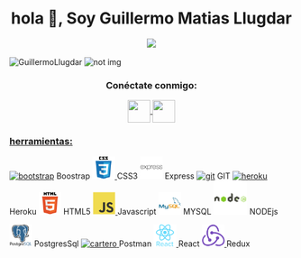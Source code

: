 <h1 align="center">hola 👋, Soy Guillermo Matias Llugdar</h1>
<p align="center" >
 <a>
    <img src="https://readme-typing-svg.herokuapp.com?font=Chakra+Petch&color=%EEEEEE&size=30&center=true&lines=Hola%2C+Mundo+%F0%9F%8C%8E;Full+Stack+Developer+;la+Ayuda+Que+Buscas+%F0%9F%91%8B+">
  </a>
 </p>

<p align="left"> <img src="https://komarev.com/ghpvc/?username=GuillermoLlugdar&label=Profile%20views&color=0e75b6&style=flat" alt="GuillermoLlugdar" /> <img src="https://i.pinimg.com/originals/6a/e6/de/6ae6debded140059005af325ff032117.gif" alt="not img" width="40" height="40"/>  </p>

<h3 align="center">Conéctate conmigo:</h3>
<p align="center">
<a href=»mailto:gmllugdar@gamil.com» target="blank"><img align= "center" src="https://raw.githubusercontent.com/rahuldkjain/github-profile-readme-generator/master/src/images/icons/Social/linked-in-alt.svg" alt="" width="40" height="40" </a> 
 <a href="https://linkedin.com/in/guillermollugdar-dev" target="blank"><img align= "center" src="https://cdn.icon-icons.com/icons2/2631/PNG/512/gmail_new_logo_icon_159149.jpg" alt="" width="40" height="40" </a> 
</p>

<h3 align="left">herramientas:</h3>
<div>
<p align="left"> <a href="https://getbootstrap.com" target="_blank" rel="noreferrer"> <img src="https://raw.githubusercontent.com/devicons/devicon /master/icons/bootstrap/bootstrap-plain-wordmark.svg" alt="bootstrap" width="40" height="40"/></a>
  Boostrap
  <a href="https://www.w3schools.com /css/" target="_blank" rel="noreferrer"> <img src="https://raw.githubusercontent.com/devicons/devicon/master/icons/css3/css3-original-wordmark.svg" alt= "css3" width="40" height="40"/> </a>
  CSS3
  <a href="https://expressjs.com" target="_blank" rel="noreferrer"> <img src="https://raw.githubusercontent.com/devicons/devicon/master/icons/express/express-original-wordmark.svg" alt="express" width="40" height="40"/></a>
  Express
  <a href="https://git-scm.com/" target="_blank" rel="noreferrer"> <img src="https://www.vectorlogo.zone/logos/git-scm/git-scm-icon.svg" alt="git" width="40" height="40"/></a>
  GIT
  <a href="https://heroku.com" target="_blank" rel= "noreferrer"> <img src="https://www.vectorlogo.zone/logos/heroku/heroku-icon.svg" alt="heroku" width="40" height="40"/> </a>
  Heroku
  <a href="https://www.w3.org/html/" target="_blank" rel="noreferrer"> <img src="https://raw.githubusercontent.com/devicons/devicon/master/icons/html5/html5-original-wordmark.svg" alt ="html5" width="40" height="40"/></a>
  HTML5
  <a href="https://developer.mozilla.org/en-US/docs/Web/JavaScript" target="_blank" rel="noreferrer"> <img src="https://raw.githubusercontent.com/devicons/devicon/master/icons/javascript/javascript-original.svg" alt="javascript" width="40" height=" 40"/> </a> 
  Javascript
  <a href="https://www.mysql.com/" target="_blank" rel="noreferrer"> <img src="https://raw.githubusercontent.com/devicons/devicon/master/icons/mysql/mysql-original-wordmark.svg" alt="mysql" width="40" height="40"/></a>
  MYSQL
  <a href="https:// nodejs.org" target="_blank" rel="noreferrer"> <img src="https://raw.githubusercontent.com/devicons/devicon/master/icons/nodejs/nodejs-original-wordmark.svg" alt= "nodejs" width="60" height="60"/></a> 
  NODEjs
  
  <a href="https://www.postgresql.org" target="_blank" rel="noreferrer"> <img src="https://raw.githubusercontent.com/devicons/devicon/master/icons/postgresql/postgresql-original-wordmark.svg" alt="postgresql" width="40" height="40"/></a>
  PostgresSql
<a href="https://postman.com" target="_blank" rel="noreferrer"> <img src="https://www.vectorlogo.zone/logos/getpostman/getpostman-icon.svg" alt="cartero" width="40" height="40"/> </a>
  Postman
  <a href="https://reactjs.org/" target="_blank" rel="noreferrer"> <img src="https://raw.githubusercontent.com/devicons/devicon/master/icons/react/react-original-wordmark.svg" alt="react" width="40" height="40"/> </a>
  React
  <a href="https://redux.js.org" target="_blank" rel="noreferrer"> <img src="https://raw.githubusercontent.com/devicons/devicon/master/icons/redux/redux-original.svg" alt="redux" width="40" height="40"/> </a>
  Redux</p></div>

